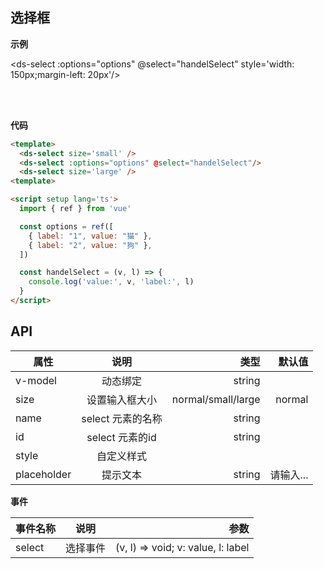 ## 选择框

**示例**

<ds-select size='small' style='width: 100px;' />

<ds-select :options="options" @select="handelSelect" style='width: 150px;margin-left: 20px'/>

<ds-select size='large' style='width: 200px;margin-left: 20px' /> <br /><br />

**代码**

```html
<template>
  <ds-select size='small' />
  <ds-select :options="options" @select="handelSelect"/>
  <ds-select size='large' />
<template>

<script setup lang='ts'>
  import { ref } from 'vue'

  const options = ref([
    { label: "1", value: "猫" },
    { label: "2", value: "狗" },
  ])

  const handelSelect = (v, l) => {
    console.log('value:', v, 'label:', l)
  }
</script>
```

## API

| 属性           | 说明           | 类型  | 默认值  |
| ------------- |:-------------:| -----:| -----: |
| v-model       | 动态绑定        | string |   |
| size          | 设置输入框大小    | normal/small/large | normal  |
| name          | select 元素的名称  | string |   |
| id            | select 元素的id  | string |   |
| style         | 自定义样式      |  |   |
| placeholder   | 提示文本        | string | 请输入...  |


**事件**

| 事件名称           | 说明           | 参数  |
| -------------     |:-------------:| -----:|
| select            | 选择事件    | (v, l) => void; v: value, l: label |


<script setup>
  import { ref } from 'vue'
  import DsSelect from './components/Select/index.vue'

  const options = ref([
    { label: "1", value: "猫" },
    { label: "2", value: "狗" },
  ])

  const handelSelect = (v, l) => {
    console.log('value:', v, 'label:', l)
  }
</script>